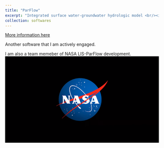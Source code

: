 ```yaml
---
title: "ParFlow"
excerpt: "Integrated surface water-groundwater hydrologic model <br/><img src='/images/EGU24_CONCN.png'><br/><img src='/images/nasa-logo.png'>"
collection: softwares  
---
```


[More information here](https://github.com/parflow/parflow)

Another software that I am actively engaged.  

I am also a team memeber of NASA LIS-ParFlow development. 
![NASA LOGO](/images/nasa-logo.png) 
